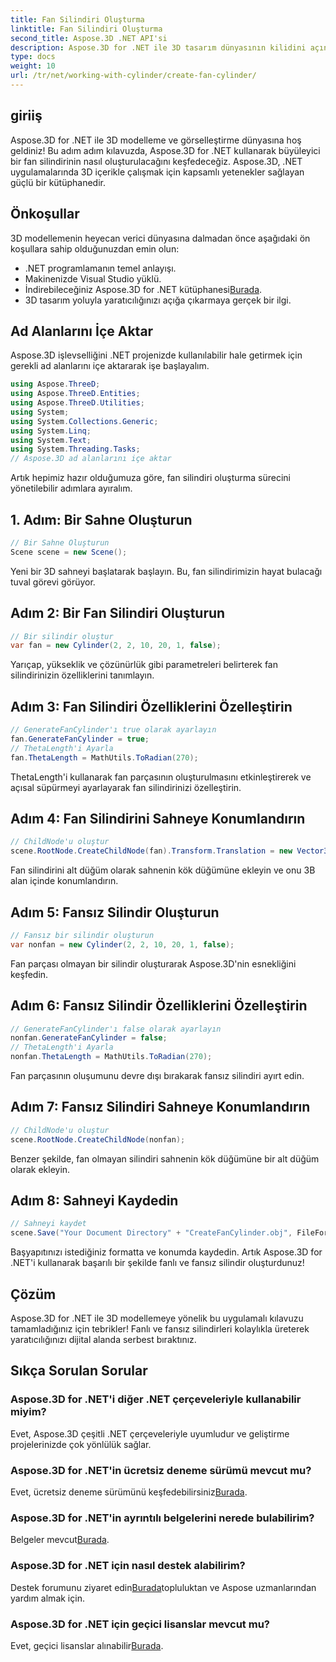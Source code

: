 ```yaml
---
title: Fan Silindiri Oluşturma
linktitle: Fan Silindiri Oluşturma
second_title: Aspose.3D .NET API'si
description: Aspose.3D for .NET ile 3D tasarım dünyasının kilidini açın! Çarpıcı fanlı ve fansız silindirleri zahmetsizce oluşturun. Deneme sürümünüzü şimdi indirin.
type: docs
weight: 10
url: /tr/net/working-with-cylinder/create-fan-cylinder/
---
```

## giriiş
Aspose.3D for .NET ile 3D modelleme ve görselleştirme dünyasına hoş geldiniz! Bu adım adım kılavuzda, Aspose.3D for .NET kullanarak büyüleyici bir fan silindirinin nasıl oluşturulacağını keşfedeceğiz. Aspose.3D, .NET uygulamalarında 3D içerikle çalışmak için kapsamlı yetenekler sağlayan güçlü bir kütüphanedir.
## Önkoşullar
3D modellemenin heyecan verici dünyasına dalmadan önce aşağıdaki ön koşullara sahip olduğunuzdan emin olun:
- .NET programlamanın temel anlayışı.
- Makinenizde Visual Studio yüklü.
-  İndirebileceğiniz Aspose.3D for .NET kütüphanesi[Burada](https://releases.aspose.com/3d/net/).
- 3D tasarım yoluyla yaratıcılığınızı açığa çıkarmaya gerçek bir ilgi.
## Ad Alanlarını İçe Aktar
Aspose.3D işlevselliğini .NET projenizde kullanılabilir hale getirmek için gerekli ad alanlarını içe aktararak işe başlayalım.
```csharp
using Aspose.ThreeD;
using Aspose.ThreeD.Entities;
using Aspose.ThreeD.Utilities;
using System;
using System.Collections.Generic;
using System.Linq;
using System.Text;
using System.Threading.Tasks;
// Aspose.3D ad alanlarını içe aktar
```
Artık hepimiz hazır olduğumuza göre, fan silindiri oluşturma sürecini yönetilebilir adımlara ayıralım.
## 1. Adım: Bir Sahne Oluşturun
```csharp
// Bir Sahne Oluşturun
Scene scene = new Scene();
```
Yeni bir 3D sahneyi başlatarak başlayın. Bu, fan silindirimizin hayat bulacağı tuval görevi görüyor.
## Adım 2: Bir Fan Silindiri Oluşturun
```csharp
// Bir silindir oluştur
var fan = new Cylinder(2, 2, 10, 20, 1, false);
```
Yarıçap, yükseklik ve çözünürlük gibi parametreleri belirterek fan silindirinizin özelliklerini tanımlayın.
## Adım 3: Fan Silindiri Özelliklerini Özelleştirin
```csharp
// GenerateFanCylinder'ı true olarak ayarlayın
fan.GenerateFanCylinder = true;
// ThetaLength'i Ayarla
fan.ThetaLength = MathUtils.ToRadian(270);
```
ThetaLength'i kullanarak fan parçasının oluşturulmasını etkinleştirerek ve açısal süpürmeyi ayarlayarak fan silindirinizi özelleştirin.
## Adım 4: Fan Silindirini Sahneye Konumlandırın
```csharp
// ChildNode'u oluştur
scene.RootNode.CreateChildNode(fan).Transform.Translation = new Vector3(10, 0, 0);
```
Fan silindirini alt düğüm olarak sahnenin kök düğümüne ekleyin ve onu 3B alan içinde konumlandırın.
## Adım 5: Fansız Silindir Oluşturun
```csharp
// Fansız bir silindir oluşturun
var nonfan = new Cylinder(2, 2, 10, 20, 1, false);
```
Fan parçası olmayan bir silindir oluşturarak Aspose.3D'nin esnekliğini keşfedin.
## Adım 6: Fansız Silindir Özelliklerini Özelleştirin
```csharp
// GenerateFanCylinder'ı false olarak ayarlayın
nonfan.GenerateFanCylinder = false;
// ThetaLength'i Ayarla
nonfan.ThetaLength = MathUtils.ToRadian(270);
```
Fan parçasının oluşumunu devre dışı bırakarak fansız silindiri ayırt edin.
## Adım 7: Fansız Silindiri Sahneye Konumlandırın
```csharp
// ChildNode'u oluştur
scene.RootNode.CreateChildNode(nonfan);
```
Benzer şekilde, fan olmayan silindiri sahnenin kök düğümüne bir alt düğüm olarak ekleyin.
## Adım 8: Sahneyi Kaydedin
```csharp
// Sahneyi kaydet
scene.Save("Your Document Directory" + "CreateFanCylinder.obj", FileFormat.WavefrontOBJ);
```
Başyapıtınızı istediğiniz formatta ve konumda kaydedin. Artık Aspose.3D for .NET'i kullanarak başarılı bir şekilde fanlı ve fansız silindir oluşturdunuz!
## Çözüm
Aspose.3D for .NET ile 3D modellemeye yönelik bu uygulamalı kılavuzu tamamladığınız için tebrikler! Fanlı ve fansız silindirleri kolaylıkla üreterek yaratıcılığınızı dijital alanda serbest bıraktınız.
## Sıkça Sorulan Sorular
### Aspose.3D for .NET'i diğer .NET çerçeveleriyle kullanabilir miyim?
Evet, Aspose.3D çeşitli .NET çerçeveleriyle uyumludur ve geliştirme projelerinizde çok yönlülük sağlar.
### Aspose.3D for .NET'in ücretsiz deneme sürümü mevcut mu?
 Evet, ücretsiz deneme sürümünü keşfedebilirsiniz[Burada](https://releases.aspose.com/).
### Aspose.3D for .NET'in ayrıntılı belgelerini nerede bulabilirim?
 Belgeler mevcut[Burada](https://reference.aspose.com/3d/net/).
### Aspose.3D for .NET için nasıl destek alabilirim?
 Destek forumunu ziyaret edin[Burada](https://forum.aspose.com/c/3d/18)topluluktan ve Aspose uzmanlarından yardım almak için.
### Aspose.3D for .NET için geçici lisanslar mevcut mu?
 Evet, geçici lisanslar alınabilir[Burada](https://purchase.aspose.com/temporary-license/).
